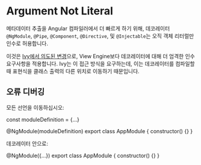 # Argument Not Literal

메타데이터 추출을 Angular 컴파일러에서 더 빠르게 하기 위해, 데코레이터 `@NgModule`, `@Pipe`, `@Component`, `@Directive`, 및 `@Injectable`는 오직 객체 리터럴만 인수로 허용합니다.

이것은 [Ivy에서 의도된 변경](https://github.com/angular/angular/issues/30840#issuecomment-498869540)으로, View Engine보다 데코레이터에 대해 더 엄격한 인수 요구사항을 적용합니다. Ivy는 이 접근 방식을 요구하는데, 이는 데코레이터를 컴파일할 때 표현식을 클래스 출력의 다른 위치로 이동하기 때문입니다.

## 오류 디버깅

모든 선언을 이동하십시오:

<docs-code language="typescript">

const moduleDefinition = {…}

@NgModule(moduleDefinition)
export class AppModule {
    constructor() {}
}

</docs-code>

데코레이터 안으로:

<docs-code language="typescript">

@NgModule({…})
export class AppModule {
    constructor() {}
}

</docs-code>